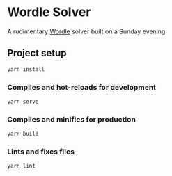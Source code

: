 # Wordle Solver

A rudimentary [Wordle](https://www.powerlanguage.co.uk/wordle/) solver built on a Sunday evening

## Project setup

```bash
yarn install
```

### Compiles and hot-reloads for development

```bash
yarn serve
```

### Compiles and minifies for production

```bash
yarn build
```

### Lints and fixes files

```bash
yarn lint
```
